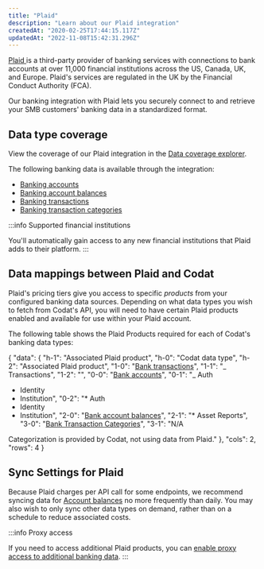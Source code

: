 ```yaml
---
title: "Plaid"
description: "Learn about our Plaid integration"
createdAt: "2020-02-25T17:44:15.117Z"
updatedAt: "2022-11-08T15:42:31.296Z"
---
```


<a class="external" href="https://plaid.com/" target="_blank">
  Plaid
</a> is a third-party provider of banking services with connections to bank accounts
at over 11,000 financial institutions across the US, Canada, UK, and Europe. Plaid's
services are regulated in the UK by the Financial Conduct Authority (FCA).

Our banking integration with Plaid lets you securely connect to and retrieve your SMB customers' banking data in a standardized format.

## Data type coverage

View the coverage of our Plaid integration in the <a className="external" href="https://knowledge.codat.io/supported-features/banking?view=tab-by-integration&integrationKey=suuo" target="_blank">Data coverage explorer</a>.

The following banking data is available through the integration:

- [Banking accounts](/banking-api#/schemas/banking-accounts)
- [Banking account balances](/banking-api#/schemas/banking-account-balances)
- [Banking transactions](/banking-api#/schemas/banking-transactions)
- [Banking transaction categories](/banking-api#/schemas/banking-transaction-categories)

:::info Supported financial institutions

You'll automatically gain access to any new financial institutions that Plaid adds to their platform.
:::

## Data mappings between Plaid and Codat

Plaid's pricing tiers give you access to specific _products_ from your configured banking data sources. Depending on what data types you wish to fetch from Codat's API, you will need to have certain Plaid products enabled and available for use within your Plaid account.

The following table shows the Plaid Products required for each of Codat's banking data types:

{
"data": {
"h-1": "Associated Plaid product",
"h-0": "Codat data type",
"h-2": "Associated Plaid product",
"1-0": "[Bank transactions](/banking-api#/schemas/banking-transactions)",
"1-1": "_ Transactions",
"1-2": "",
"0-0": "[Bank accounts](/data-model/banking-banking-accounts)",
"0-1": "_ Auth

- Identity
- Institution",
  "0-2": "\* Auth
- Identity
- Institution",
  "2-0": "[Bank account balances](/banking-api#/schemas/banking-account-balances)",
  "2-1": "\* Asset Reports",
  "3-0": "[Bank Transaction Categories](/banking-api#/schemas/banking-transaction-categories)",
  "3-1": "N/A

Categorization is provided by Codat, not using data from Plaid."
},
"cols": 2,
"rows": 4
}


## Sync Settings for Plaid

Because Plaid charges per API call for some endpoints, we recommend syncing data for [Account balances](/banking-api#/schemas/AccountBalance) no more frequently than daily. You may also wish to only sync other data types on demand, rather than on a schedule to reduce associated costs.

:::info Proxy access

If you need to access additional Plaid products, you can [enable proxy access to additional banking data](/integrations/banking/proxy-access-banking-data).
:::
